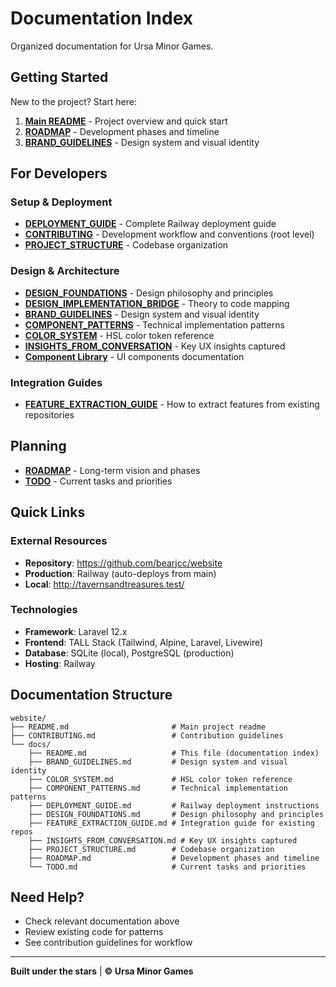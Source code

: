 # Documentation Index

Organized documentation for Ursa Minor Games.

## Getting Started

New to the project? Start here:

1. **[Main README](../README.md)** - Project overview and quick start
2. **[ROADMAP](../ROADMAP.md)** - Development phases and timeline
3. **[BRAND_GUIDELINES](../BRAND_GUIDELINES.md)** - Design system and visual identity

## For Developers

### Setup & Deployment
- **[DEPLOYMENT_GUIDE](DEPLOYMENT_GUIDE.md)** - Complete Railway deployment guide
- **[CONTRIBUTING](../CONTRIBUTING.md)** - Development workflow and conventions (root level)
- **[PROJECT_STRUCTURE](PROJECT_STRUCTURE.md)** - Codebase organization

### Design & Architecture
- **[DESIGN_FOUNDATIONS](DESIGN_FOUNDATIONS.md)** - Design philosophy and principles
- **[DESIGN_IMPLEMENTATION_BRIDGE](DESIGN_IMPLEMENTATION_BRIDGE.md)** - Theory to code mapping
- **[BRAND_GUIDELINES](BRAND_GUIDELINES.md)** - Design system and visual identity
- **[COMPONENT_PATTERNS](COMPONENT_PATTERNS.md)** - Technical implementation patterns
- **[COLOR_SYSTEM](COLOR_SYSTEM.md)** - HSL color token reference
- **[INSIGHTS_FROM_CONVERSATION](INSIGHTS_FROM_CONVERSATION.md)** - Key UX insights captured
- **[Component Library](../resources/views/components/ui/README.md)** - UI components documentation

### Integration Guides
- **[FEATURE_EXTRACTION_GUIDE](FEATURE_EXTRACTION_GUIDE.md)** - How to extract features from existing repositories

## Planning

- **[ROADMAP](ROADMAP.md)** - Long-term vision and phases
- **[TODO](TODO.md)** - Current tasks and priorities

## Quick Links

### External Resources
- **Repository**: https://github.com/bearjcc/website
- **Production**: Railway (auto-deploys from main)
- **Local**: http://tavernsandtreasures.test/

### Technologies
- **Framework**: Laravel 12.x
- **Frontend**: TALL Stack (Tailwind, Alpine, Laravel, Livewire)
- **Database**: SQLite (local), PostgreSQL (production)
- **Hosting**: Railway

## Documentation Structure

```
website/
├── README.md                       # Main project readme
├── CONTRIBUTING.md                 # Contribution guidelines
└── docs/
    ├── README.md                   # This file (documentation index)
    ├── BRAND_GUIDELINES.md         # Design system and visual identity
    ├── COLOR_SYSTEM.md             # HSL color token reference
    ├── COMPONENT_PATTERNS.md       # Technical implementation patterns
    ├── DEPLOYMENT_GUIDE.md         # Railway deployment instructions
    ├── DESIGN_FOUNDATIONS.md       # Design philosophy and principles
    ├── FEATURE_EXTRACTION_GUIDE.md # Integration guide for existing repos
    ├── INSIGHTS_FROM_CONVERSATION.md # Key UX insights captured
    ├── PROJECT_STRUCTURE.md        # Codebase organization
    ├── ROADMAP.md                  # Development phases and timeline
    └── TODO.md                     # Current tasks and priorities
```

## Need Help?

- Check relevant documentation above
- Review existing code for patterns
- See contribution guidelines for workflow

---

**Built under the stars** | **© Ursa Minor Games**

